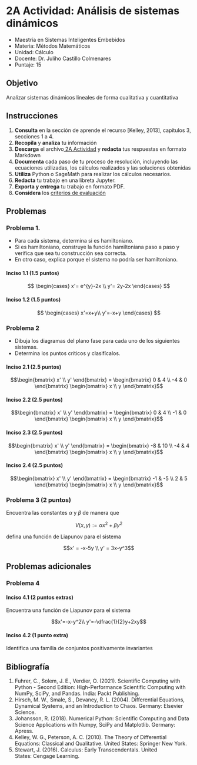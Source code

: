 # 2A Actividad: Análisis de sistemas dinámicos

- Maestría en Sistemas Inteligentes Embebidos
- Materia: Métodos Matemáticos
- Unidad: Cálculo
- Docente: Dr. Juliho Castillo Colmenares
- Puntaje: 15

## Objetivo

Analizar sistemas dinámicos lineales de forma cualitativa y cuantitativa

## Instrucciones

1. **Consulta** en la sección de aprende el recurso [Kelley, 2013], capítulos 3, secciones 1 a 4. 
2. **Recopila** y **analiza** tu información
3. **Descarga** el archivo[ 2A Actividad](https://github.com/julihocc/msie-metodos-matematicos-actividades/tree/main/u2-actividad) y  **redacta** tus respuestas en formato Markdown
4. **Documenta** cada paso de tu proceso de resolución, incluyendo las ecuaciones utilizadas, los cálculos realizados y las soluciones obtenidas
5. **Utiliza** Python o SageMath para realizar los cálculos necesarios. 
6. **Redacta** tu trabajo en una libreta Jupyter.
7. **Exporta y entrega** tu trabajo en formato PDF.
8. **Considera** los [criterios de evaluación](https://github.com/julihocc/msie-metodos-matematicos-actividades/tree/main/u2-actividad)

## Problemas

### Problema 1.

- Para cada sistema, determina si es hamiltoniano.
- Si es hamiltoniano, construye la función hamiltoniana paso a paso y verifica que sea tu construcción sea correcta. 
- En otro caso, explica porque el sistema no podría ser hamiltoniano. 

#### Inciso 1.1 (1.5 puntos)

$$
\begin{cases}
x'= e^{y}-2x \\
y'= 2y-2x
\end{cases}
$$

#### Inciso 1.2 (1.5 puntos)

$$
\begin{cases}
x'=x+y\\
y'=-x+y
\end{cases}
$$



### Problema 2

- Dibuja los diagramas del plano fase para cada uno de los siguientes sistemas. 
- Determina los puntos críticos y clasifícalos.

#### Inciso 2.1 (2.5 puntos)

```math
\begin{bmatrix}
x' \\
y'
\end{bmatrix}
= 
\begin{bmatrix}
0 & 4 \\
-4 & 0 
\end{bmatrix}
\begin{bmatrix}
x \\
y
\end{bmatrix}
```

#### Inciso 2.2 (2.5 puntos)

```math
\begin{bmatrix}
x' \\
y'
\end{bmatrix}
= 
\begin{bmatrix}
0 & 4 \\
-1 & 0 
\end{bmatrix}
\begin{bmatrix}
x \\
y
\end{bmatrix}
```

#### Inciso 2.3 (2.5 puntos)

```math
\begin{bmatrix}
x' \\
y'
\end{bmatrix}
= 
\begin{bmatrix}
-8 & 10 \\
-4 & 4 
\end{bmatrix}
\begin{bmatrix}
x \\
y
\end{bmatrix}
```

#### Inciso 2.4 (2.5 puntos)

```math
\begin{bmatrix}
x' \\
y'
\end{bmatrix}
= 
\begin{bmatrix}
-1 & -5 \\
2 & 5 
\end{bmatrix}
\begin{bmatrix}
x \\
y
\end{bmatrix}
```

### Problema 3 (2 puntos)

Encuentra las constantes $\alpha$ y $\beta$ de manera que 
```math
V(x,y) := \alpha x^2 + \beta y^2 
```
defina una función de Liapunov para el sistema
```math
x' = -x-5y \\
y' = 3x-y^3
```

## Problemas adicionales

### Problema 4 

#### Inciso 4.1 (2 puntos extras)

Encuentra una función de Liapunov para el sistema 
```math
x'=-x-y^2\\
y'=-\dfrac{1}{2}y+2xy
```

#### Inciso 4.2 (1 punto extra)

Identifica una familia de conjuntos positivamente invariantes

## Bibliografía

1. Fuhrer,     C., Solem, J. E., Verdier, O. (2021). Scientific Computing with Python -     Second Edition: High-Performance Scientific Computing with NumPy, SciPy,     and Pandas. India: Packt Publishing.
2. Hirsch, M.     W., Smale, S., Devaney, R. L. (2004). Differential Equations, Dynamical     Systems, and an Introduction to Chaos. Germany:     Elsevier Science.
3. Johansson,     R. (2018). Numerical Python: Scientific Computing and Data Science     Applications with Numpy, SciPy and Matplotlib. Germany: Apress.
4. Kelley, W. G., Peterson, A. C. (2010). The Theory of Differential Equations: Classical and Qualitative. United States: Springer New York.
5. Stewart, J. (2016). Calculus: Early Transcendentals. United States: Cengage Learning.
